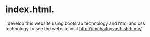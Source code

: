 # index.html.
i develop this website using bootsrap technology and html and css technology to see the website visit http://imchaitnyvashishth.me/
